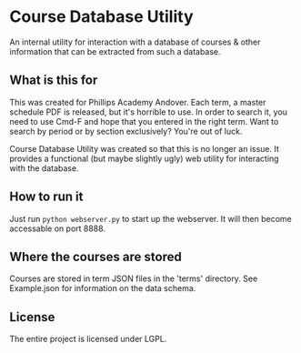 # Course Database Utility
An internal utility for interaction with a database of courses &amp; other information that can be extracted from such a database.

## What is this for
This was created for Phillips Academy Andover. Each term, a master schedule PDF is released, but it's horrible to use. In order to search it, you need to use Cmd-F and hope that you entered in the right term. Want to search by period or by section exclusively? You're out of luck.

Course Database Utility was created so that this is no longer an issue. It provides a functional (but maybe slightly ugly) web utility for interacting with the database.

## How to run it
Just run `python webserver.py` to start up the webserver. It will then become accessable on port 8888.

## Where the courses are stored
Courses are stored in term JSON files in the 'terms' directory. See Example.json for information on the data schema.

## License
The entire project is licensed under LGPL.
